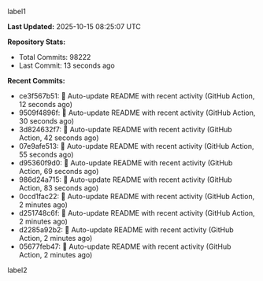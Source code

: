 
label1 
<!-- ACTIVITY_START -->
**Last Updated:** 2025-10-15 08:25:07 UTC

**Repository Stats:**
- Total Commits: 98222
- Last Commit: 13 seconds ago

**Recent Commits:**
- ce3f567b51: 🤖 Auto-update README with recent activity (GitHub Action, 12 seconds ago)
- 9509f4896f: 🤖 Auto-update README with recent activity (GitHub Action, 30 seconds ago)
- 3d824632f7: 🤖 Auto-update README with recent activity (GitHub Action, 42 seconds ago)
- 07e9afe513: 🤖 Auto-update README with recent activity (GitHub Action, 55 seconds ago)
- d95360f9d0: 🤖 Auto-update README with recent activity (GitHub Action, 69 seconds ago)
- 986d24a715: 🤖 Auto-update README with recent activity (GitHub Action, 83 seconds ago)
- 0ccd1fac22: 🤖 Auto-update README with recent activity (GitHub Action, 2 minutes ago)
- d251748c6f: 🤖 Auto-update README with recent activity (GitHub Action, 2 minutes ago)
- d2285a92b2: 🤖 Auto-update README with recent activity (GitHub Action, 2 minutes ago)
- 05677feb47: 🤖 Auto-update README with recent activity (GitHub Action, 2 minutes ago)
<!-- ACTIVITY_END -->

label2
